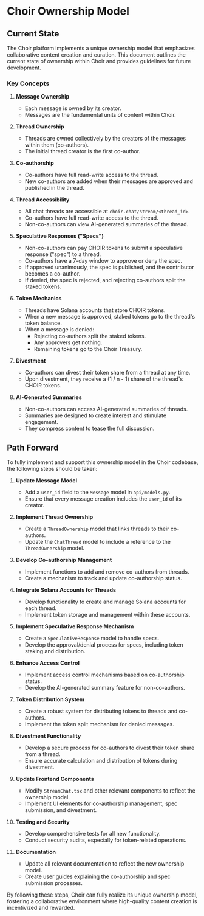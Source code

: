 # Choir Ownership Model

## Current State

The Choir platform implements a unique ownership model that emphasizes collaborative content creation and curation. This document outlines the current state of ownership within Choir and provides guidelines for future development.

### Key Concepts

1. **Message Ownership**
   - Each message is owned by its creator.
   - Messages are the fundamental units of content within Choir.

2. **Thread Ownership**
   - Threads are owned collectively by the creators of the messages within them (co-authors).
   - The initial thread creator is the first co-author.

3. **Co-authorship**
   - Co-authors have full read-write access to the thread.
   - New co-authors are added when their messages are approved and published in the thread.

4. **Thread Accessibility**
   - All chat threads are accessible at `choir.chat/stream/<thread_id>`.
   - Co-authors have full read-write access to the thread.
   - Non-co-authors can view AI-generated summaries of the thread.

5. **Speculative Responses ("Specs")**
   - Non-co-authors can pay CHOIR tokens to submit a speculative response ("spec") to a thread.
   - Co-authors have a 7-day window to approve or deny the spec.
   - If approved unanimously, the spec is published, and the contributor becomes a co-author.
   - If denied, the spec is rejected, and rejecting co-authors split the staked tokens.

6. **Token Mechanics**
   - Threads have Solana accounts that store CHOIR tokens.
   - When a new message is approved, staked tokens go to the thread's token balance.
   - When a message is denied:
     - Rejecting co-authors split the staked tokens.
     - Any approvers get nothing.
     - Remaining tokens go to the Choir Treasury.

7. **Divestment**
   - Co-authors can divest their token share from a thread at any time.
   - Upon divestment, they receive a (1 / n - 1) share of the thread's CHOIR tokens.

8. **AI-Generated Summaries**
   - Non-co-authors can access AI-generated summaries of threads.
   - Summaries are designed to create interest and stimulate engagement.
   - They compress content to tease the full discussion.

## Path Forward

To fully implement and support this ownership model in the Choir codebase, the following steps should be taken:

1. **Update Message Model**
   - Add a `user_id` field to the `Message` model in `api/models.py`.
   - Ensure that every message creation includes the `user_id` of its creator.

2. **Implement Thread Ownership**
   - Create a `ThreadOwnership` model that links threads to their co-authors.
   - Update the `ChatThread` model to include a reference to the `ThreadOwnership` model.

3. **Develop Co-authorship Management**
   - Implement functions to add and remove co-authors from threads.
   - Create a mechanism to track and update co-authorship status.

4. **Integrate Solana Accounts for Threads**
   - Develop functionality to create and manage Solana accounts for each thread.
   - Implement token storage and management within these accounts.

5. **Implement Speculative Response Mechanism**
   - Create a `SpeculativeResponse` model to handle specs.
   - Develop the approval/denial process for specs, including token staking and distribution.

6. **Enhance Access Control**
   - Implement access control mechanisms based on co-authorship status.
   - Develop the AI-generated summary feature for non-co-authors.

7. **Token Distribution System**
   - Create a robust system for distributing tokens to threads and co-authors.
   - Implement the token split mechanism for denied messages.

8. **Divestment Functionality**
   - Develop a secure process for co-authors to divest their token share from a thread.
   - Ensure accurate calculation and distribution of tokens during divestment.

9. **Update Frontend Components**
   - Modify `StreamChat.tsx` and other relevant components to reflect the ownership model.
   - Implement UI elements for co-authorship management, spec submission, and divestment.

10. **Testing and Security**
    - Develop comprehensive tests for all new functionality.
    - Conduct security audits, especially for token-related operations.

11. **Documentation**
    - Update all relevant documentation to reflect the new ownership model.
    - Create user guides explaining the co-authorship and spec submission processes.

By following these steps, Choir can fully realize its unique ownership model, fostering a collaborative environment where high-quality content creation is incentivized and rewarded.

